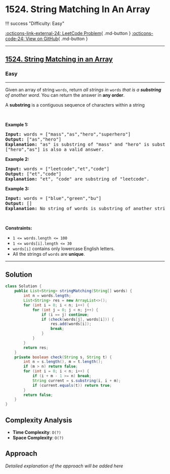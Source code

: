 # 1524. String Matching In An Array

!!! success "Difficulty: Easy"

[:octicons-link-external-24: LeetCode Problem](https://leetcode.com/problems/string-matching-in-an-array/){ .md-button }
[:octicons-code-24: View on GitHub](https://github.com/RAJ8664/Leetcode/tree/master/1524-string-matching-in-an-array){ .md-button }

---

<h2><a href="https://leetcode.com/problems/string-matching-in-an-array">1524. String Matching in an Array</a></h2><h3>Easy</h3><hr><p>Given an array of string <code>words</code>, return <em>all strings in </em><code>words</code><em> that is a <strong>substring</strong> of another word</em>. You can return the answer in <strong>any order</strong>.</p>

<p>A <strong>substring</strong> is a contiguous sequence of characters within a string</p>

<p>&nbsp;</p>
<p><strong class="example">Example 1:</strong></p>

<pre>
<strong>Input:</strong> words = [&quot;mass&quot;,&quot;as&quot;,&quot;hero&quot;,&quot;superhero&quot;]
<strong>Output:</strong> [&quot;as&quot;,&quot;hero&quot;]
<strong>Explanation:</strong> &quot;as&quot; is substring of &quot;mass&quot; and &quot;hero&quot; is substring of &quot;superhero&quot;.
[&quot;hero&quot;,&quot;as&quot;] is also a valid answer.
</pre>

<p><strong class="example">Example 2:</strong></p>

<pre>
<strong>Input:</strong> words = [&quot;leetcode&quot;,&quot;et&quot;,&quot;code&quot;]
<strong>Output:</strong> [&quot;et&quot;,&quot;code&quot;]
<strong>Explanation:</strong> &quot;et&quot;, &quot;code&quot; are substring of &quot;leetcode&quot;.
</pre>

<p><strong class="example">Example 3:</strong></p>

<pre>
<strong>Input:</strong> words = [&quot;blue&quot;,&quot;green&quot;,&quot;bu&quot;]
<strong>Output:</strong> []
<strong>Explanation:</strong> No string of words is substring of another string.
</pre>

<p>&nbsp;</p>
<p><strong>Constraints:</strong></p>

<ul>
	<li><code>1 &lt;= words.length &lt;= 100</code></li>
	<li><code>1 &lt;= words[i].length &lt;= 30</code></li>
	<li><code>words[i]</code> contains only lowercase English letters.</li>
	<li>All the strings of <code>words</code> are <strong>unique</strong>.</li>
</ul>


---

## Solution

```java
class Solution {
    public List<String> stringMatching(String[] words) {
        int n = words.length;
        List<String> res = new ArrayList<>();
        for (int i = 0; i < n; i++) {
            for (int j = 0; j < n; j++) {
                if (i == j) continue;
                if (check(words[j], words[i])) {
                    res.add(words[i]);
                    break;
                }
            }
        }
        return res;
    }
    private boolean check(String s, String t) {
        int n = s.length(), m = t.length();
        if (m > n) return false;
        for (int i = 0; i < n; i++) {
            if (i + m - 1 >= n) break;
            String current = s.substring(i, i + m);
            if (current.equals(t)) return true;
        }
        return false;
    }
}
```

## Complexity Analysis

- **Time Complexity**: `O(?)`
- **Space Complexity**: `O(?)`

## Approach

*Detailed explanation of the approach will be added here*

